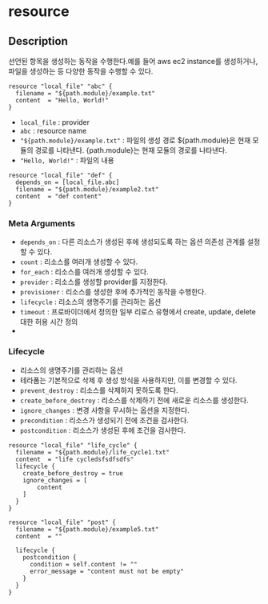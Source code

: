 # resource

## Description
선언된 항목을 생성하는 동작을 수행한다.예를 들어 aws ec2 instance를 생성하거나, 파일을 생성하는 등 다양한 동작을 수행할 수 있다.

```BNF
resource "local_file" "abc" {
  filename = "${path.module}/example.txt"
  content  = "Hello, World!"
}
```
- `local_file` : provider
- `abc` : resource name
- `"${path.module}/example.txt"` : 파일의 생성 경로 ${path.module}은 현재 모듈의 경로를 나타낸다. {path.module}는 현재 모듈의 경로를 나타낸다.
- `"Hello, World!"` : 파일의 내용


```BNF
resource "local_file" "def" {
  depends_on = [local_file.abc]
  filename = "${path.module}/example2.txt"
  content  = "def content"
}
```

### Meta Arguments
- `depends_on` : 다른 리소스가 생성된 후에 생성되도록 하는 옵션 의존성 관계를 설정할 수 있다.
- `count` : 리소스를 여러개 생성할 수 있다.
- `for_each` : 리소스를 여러개 생성할 수 있다.
- `provider` : 리소스를 생성할 provider를 지정한다.
- `provisioner` : 리소스를 생성한 후에 추가적인 동작을 수행한다.
- `lifecycle` : 리소스의 생명주기를 관리하는 옵션
- `timeout` : 프로바이더에서 정의한 일부 리로스 유형에서 create, update, delete 대한 허용 시간 정의
- 

### Lifecycle
- 리소스의 생명주기를 관리하는 옵션
- 테라폼는 기본적으로 삭제 후 생성 방식을 사용하지만, 이를 변경할 수 있다.
- `prevent_destroy` : 리소스를 삭제하지 못하도록 한다.
- `create_before_destroy` : 리소스를 삭제하기 전에 새로운 리소스를 생성한다.
- `ignore_changes` : 변경 사항을 무시하는 옵션을 지정한다.
- `precondition` : 리소스가 생성되기 전에 조건을 검사한다.
- `postcondition` : 리소스가 생성된 후에 조건을 검사한다.

```BNF
resource "local_file" "life_cycle" {
  filename = "${path.module}/life_cycle1.txt"
  content  = "life cycledsfsdfsdfs"
  lifecycle {
    create_before_destroy = true
    ignore_changes = [
        content
    ] 
  }  
}
```

```BNF
resource "local_file" "post" {
  filename = "${path.module}/example5.txt"
  content  = ""

  lifecycle {
    postcondition {
      condition = self.content != ""
      error_message = "content must not be empty"
    }
  }
}
```

